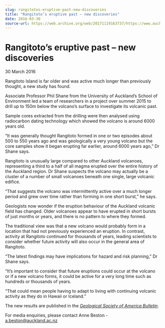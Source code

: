 ```yaml
---
slug: rangitotos-eruptive-past-new-discoveries
title: "Rangitoto’s eruptive past – new discoveries"
date: 2016-03-30
source-url: https://web.archive.org/web/20171119163737/https://www.auckland.ac.nz/en/about/news-events-and-notices/news/news-2016/03/rangitoto-eruptive-past-new-discoveries.html
---
```

Rangitoto’s eruptive past – new discoveries
===========================================

30 March 2016

Rangitoto Island is far older and was active much longer than previously thought, a new study has found.

Associate Professor Phil Shane from the University of Auckland’s School of Environment led a team of researchers in a project over summer 2015 to drill up to 150m below the volcano’s surface to investigate its volcanic past.

Sample cores extracted from the drilling were then analysed using radiocarbon dating technology which showed the volcano is around 6000 years old.

“It was generally thought Rangitoto formed in one or two episodes about 500 to 550 years ago and was geologically a very young volcano but the core samples show it began erupting far earlier, around 6000 years ago,” Dr Shane says.

Rangitoto is unusually large compared to other Auckland volcanoes, representing a third to a half of all magma erupted over the entire history of the Auckland region. Dr Shane suspects the volcano may actually be a cluster of a number of small volcanoes beneath one single, large volcanic edifice.

“That suggests the volcano was intermittently active over a much longer period and grew over time rather than forming in one short burst,” he says.

Geologists now wonder if the eruption behaviour of the Auckland volcanic field has changed. Older volcanoes appear to have erupted in short bursts of just months or years, and there is no pattern to where they formed.

The traditional view was that a new volcano would probably form in a location that had not previously experienced an eruption. In contrast, activity at Rangitoto continued for thousands of years, leading scientists to consider whether future activity will also occur in the general area of Rangitoto.

“The latest findings may have implications for hazard and risk planning,” Dr Shane says.

“It’s important to consider that future eruptions could occur at the volcano or if a new volcano forms, it could be active for a very long time such as hundreds or thousands of years.

“That could mean people having to adapt to living with continuing volcanic activity as they do in Hawaii or Iceland.”

The new results are published in the _[Geological Society of America Bulletin](http://gsabulletin.gsapubs.org/)_.

For media enquiries, please contact Anne Beston - [a.beston@auckland.ac.nz](mailto:a.beston@auckland.ac.nz)